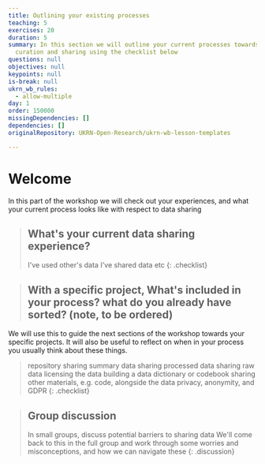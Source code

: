 ```yaml
---
title: Outlining your existing processes
teaching: 5
exercises: 20
duration: 5
summary: In this section we will outline your current processes towards data
  curation and sharing using the checklist below
questions: null
objectives: null
keypoints: null
is-break: null
ukrn_wb_rules:
  - allow-multiple
day: 1
order: 150000
missingDependencies: []
dependencies: []
originalRepository: UKRN-Open-Research/ukrn-wb-lesson-templates

---
```

# Welcome
In this part of the workshop we will check out your experiences, and what your current process looks like with respect to data sharing


> ## What's your current data sharing experience?
> I've used other's data
> I've shared data
> etc
{: .checklist}

> ## With a specific project,  What's included in your process? what do you already have sorted? (note, to be ordered)
We will use this to guide the next sections of the workshop towards your specific projects. It will also be useful to reflect on when in your process you usually think about these things. 
> repository
> sharing summary data
> sharing processed data
> sharing raw data
> licensing the data
> building a data dictionary or codebook
> sharing other materials, e.g. code, alongside the data
> privacy, anonymity, and GDPR
{: .checklist}

> ## Group discussion
> In small groups, discuss potential barriers to sharing data
> We'll come back to this in the full group and work through some worries and misconceptions, and how we can navigate these
{: .discussion}

